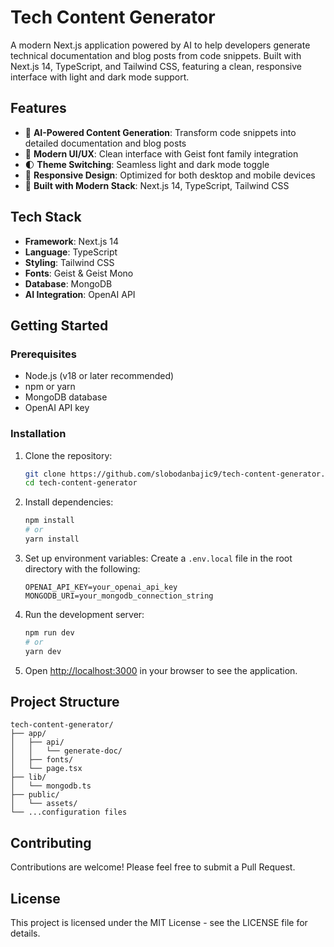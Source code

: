# Tech Content Generator

A modern Next.js application powered by AI to help developers generate technical documentation and blog posts from code snippets. Built with Next.js 14, TypeScript, and Tailwind CSS, featuring a clean, responsive interface with light and dark mode support.

## Features

- 🤖 **AI-Powered Content Generation**: Transform code snippets into detailed documentation and blog posts
- 🎨 **Modern UI/UX**: Clean interface with Geist font family integration
- 🌓 **Theme Switching**: Seamless light and dark mode toggle
- 📱 **Responsive Design**: Optimized for both desktop and mobile devices
- 🚀 **Built with Modern Stack**: Next.js 14, TypeScript, Tailwind CSS

## Tech Stack

- **Framework**: Next.js 14
- **Language**: TypeScript
- **Styling**: Tailwind CSS
- **Fonts**: Geist & Geist Mono
- **Database**: MongoDB
- **AI Integration**: OpenAI API

## Getting Started

### Prerequisites

- Node.js (v18 or later recommended)
- npm or yarn
- MongoDB database
- OpenAI API key

### Installation

1. Clone the repository:

   ```bash
   git clone https://github.com/slobodanbajic9/tech-content-generator.git
   cd tech-content-generator
   ```

2. Install dependencies:

   ```bash
   npm install
   # or
   yarn install
   ```

3. Set up environment variables:
   Create a `.env.local` file in the root directory with the following:

   ```env
   OPENAI_API_KEY=your_openai_api_key
   MONGODB_URI=your_mongodb_connection_string
   ```

4. Run the development server:

   ```bash
   npm run dev
   # or
   yarn dev
   ```

5. Open [http://localhost:3000](http://localhost:3000) in your browser to see the application.

## Project Structure

```
tech-content-generator/
├── app/
│   ├── api/
│   │   └── generate-doc/
│   ├── fonts/
│   └── page.tsx
├── lib/
│   └── mongodb.ts
├── public/
│   └── assets/
└── ...configuration files
```

## Contributing

Contributions are welcome! Please feel free to submit a Pull Request.

## License

This project is licensed under the MIT License - see the LICENSE file for details.
